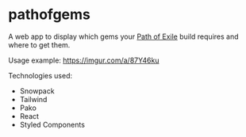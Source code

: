 # pathofgems

A web app to display which gems your [Path of Exile](pathofexile.com/) build requires and where to get them.

Usage example: https://imgur.com/a/87Y46ku

Technologies used:
- Snowpack
- Tailwind
- Pako
- React
- Styled Components

